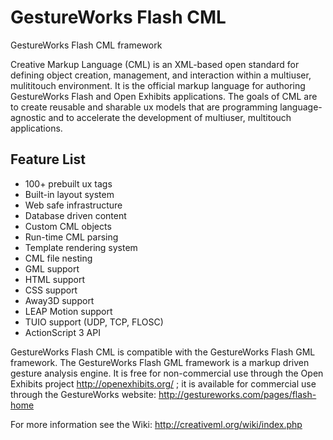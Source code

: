 # GestureWorks Flash CML 

GestureWorks Flash CML framework

Creative Markup Language (CML) is an XML-based open standard for defining object creation, management, and interaction 
within a multiuser, mulititouch environment. It is the official markup language for authoring GestureWorks Flash and 
Open Exhibits applications. The goals of CML are to create reusable and sharable ux models that are programming 
language-agnostic and to accelerate the development of multiuser, multitouch applications. 

## Feature List
* 100+ prebuilt ux tags
* Built-in layout system
* Web safe infrastructure
* Database driven content
* Custom CML objects
* Run-time CML parsing
* Template rendering system
* CML file nesting
* GML support
* HTML support
* CSS support
* Away3D support
* LEAP Motion support
* TUIO support (UDP, TCP, FLOSC)
* ActionScript 3 API

GestureWorks Flash CML is compatible with the GestureWorks Flash GML framework. The GestureWorks Flash GML framework is a markup driven
gesture analysis engine. It is free for non-commercial use through the Open Exhibits project http://openexhibits.org/ ; it is available for commercial use through
the GestureWorks website: http://gestureworks.com/pages/flash-home

For more information see the Wiki: http://creativeml.org/wiki/index.php
